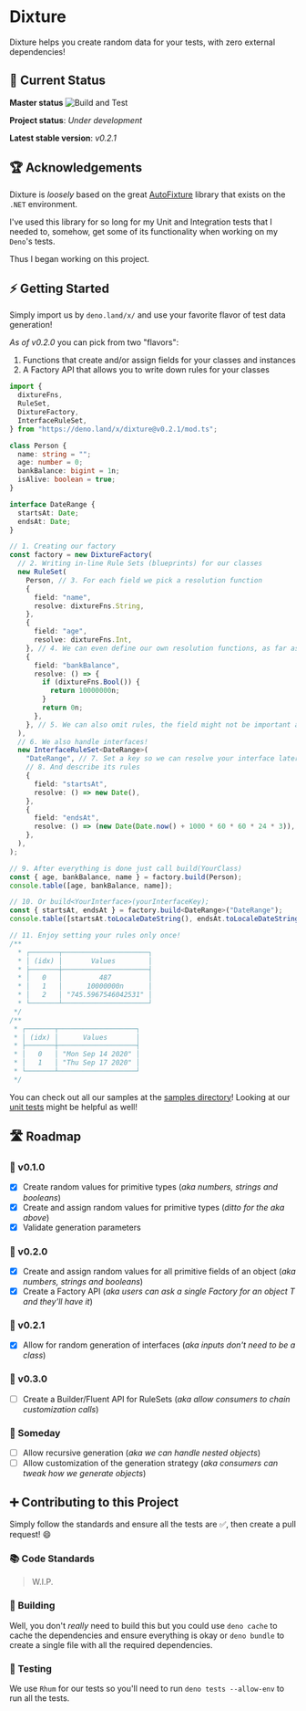 # Dixture

Dixture helps you create random data for your tests, with zero external dependencies!

## 🚥 Current Status

**Master status** ![Build and Test](https://github.com/rodolphocastro/dixture/workflows/Build%20and%20Test/badge.svg?branch=master)

**Project status**: *Under development*

**Latest stable version**: *v0.2.1*

## 🏆 Acknowledgements

Dixture is *loosely* based on the great [AutoFixture](https://github.com/AutoFixture/AutoFixture) library that exists on the `.NET` environment.

I've used this library for so long for my Unit and Integration tests that I needed to, somehow, get some of its functionality when working on my `Deno`'s tests.

Thus I began working on this project.

## ⚡ Getting Started

Simply import us by `deno.land/x/` and use your favorite flavor of test data generation!

*As of v0.2.0* you can pick from two "flavors":

1. Functions that create and/or assign fields for your classes and instances
2. A Factory API that allows you to write down rules for your classes

```typescript
import {
  dixtureFns,
  RuleSet,
  DixtureFactory,
  InterfaceRuleSet,
} from "https://deno.land/x/dixture@v0.2.1/mod.ts";

class Person {
  name: string = "";
  age: number = 0;
  bankBalance: bigint = 1n;
  isAlive: boolean = true;
}

interface DateRange {
  startsAt: Date;
  endsAt: Date;
}

// 1. Creating our factory
const factory = new DixtureFactory(
  // 2. Writing in-line Rule Sets (blueprints) for our classes
  new RuleSet(
    Person, // 3. For each field we pick a resolution function
    {
      field: "name",
      resolve: dixtureFns.String,
    },
    {
      field: "age",
      resolve: dixtureFns.Int,
    }, // 4. We can even define our own resolution functions, as far as they return the expected type
    {
      field: "bankBalance",
      resolve: () => {
        if (dixtureFns.Bool()) {
          return 10000000n;
        }
        return 0n;
      },
    }, // 5. We can also omit rules, the field might not be important after all,
  ),
  // 6. We also handle interfaces!
  new InterfaceRuleSet<DateRange>(
    "DateRange", // 7. Set a key so we can resolve your interface later down the road
    // 8. And describe its rules
    {
      field: "startsAt",
      resolve: () => new Date(),
    },
    {
      field: "endsAt",
      resolve: () => (new Date(Date.now() + 1000 * 60 * 60 * 24 * 3)),
    },
  ),
);

// 9. After everything is done just call build(YourClass)
const { age, bankBalance, name } = factory.build(Person);
console.table([age, bankBalance, name]);

// 10. Or build<YourInterface>(yourInterfaceKey);
const { startsAt, endsAt } = factory.build<DateRange>("DateRange");
console.table([startsAt.toLocaleDateString(), endsAt.toLocaleDateString()]);

// 11. Enjoy setting your rules only once!
/**
  * ┌───────┬─────────────────────┐
  * │ (idx) │       Values        │
  * ├───────┼─────────────────────┤
  * │   0   │         487         │
  * │   1   │      10000000n      │
  * │   2   │ "745.5967546042531" │
  * └───────┴─────────────────────┘
 */
/**
 * ┌───────┬───────────────────┐
 * │ (idx) │      Values       │
 * ├───────┼───────────────────┤
 * │   0   │ "Mon Sep 14 2020" │
 * │   1   │ "Thu Sep 17 2020" │
 * └───────┴───────────────────┘
 */
```

You can check out all our samples at the [samples directory](./samples/)! Looking at our [unit tests](./tests/) might be helpful as well!

## 🛣 Roadmap

### 🚩 v0.1.0

+ [X] Create random values for primitive types (*aka numbers, strings and booleans*)
+ [X] Create and assign random values for primitive types (*ditto for the aka above*)
+ [X] Validate generation parameters

### 🏁 v0.2.0

+ [X] Create and assign random values for all primitive fields of an object (*aka numbers, strings and booleans*)
+ [X] Create a Factory API (*aka users can ask a single Factory for an object T and they'll have it*)

### 🍾 v0.2.1

+ [X] Allow for random generation of interfaces (*aka inputs don't need to be a class*)

### 🌊 v0.3.0

+ [ ] Create a Builder/Fluent API for RuleSets (*aka allow consumers to chain customization calls*)

### 💭 Someday

+ [ ] Allow recursive generation (*aka we can handle nested objects*)
+ [ ] Allow customization of the generation strategy (*aka consumers can tweak how we generate objects*)

## ➕ Contributing to this Project

Simply follow the standards and ensure all the tests are ✅, then create a pull request! 😄

### 📚 Code Standards

> W.I.P.

### 🔨 Building

Well, you don't *really* need to build this but you could use `deno cache` to cache the dependencies and ensure everything is okay or `deno bundle` to create a single file with all the required dependencies.

### 🤖 Testing

We use `Rhum` for our tests so you'll need to run `deno tests --allow-env` to run all the tests.
